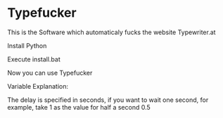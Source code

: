 # Typefucker
This is the Software which automaticaly fucks the website Typewriter.at

Install Python

Execute install.bat

Now you can use Typefucker


Variable Explanation:

The delay is specified in seconds, if you want to wait one second, for example, take 1 as the value for half a second 0.5




